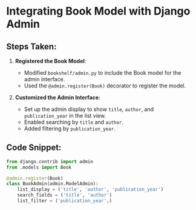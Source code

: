 # Integrating Book Model with Django Admin

## Steps Taken:

1. **Registered the Book Model**:
   - Modified `bookshelf/admin.py` to include the Book model for the admin interface.
   - Used the `@admin.register(Book)` decorator to register the model.

2. **Customized the Admin Interface**:
   - Set up the admin display to show `title`, `author`, and `publication_year` in the list view.
   - Enabled searching by `title` and `author`.
   - Added filtering by `publication_year`.

## Code Snippet:

```python
from django.contrib import admin
from .models import Book

@admin.register(Book)
class BookAdmin(admin.ModelAdmin):
    list_display = ('title', 'author', 'publication_year')
    search_fields = ('title', 'author')
    list_filter = ('publication_year',)
